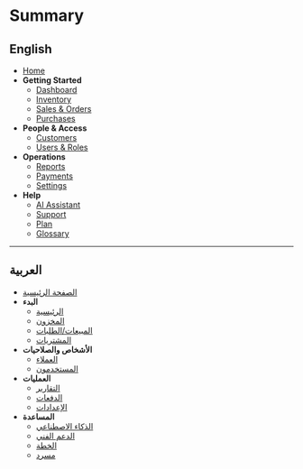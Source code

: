 # Summary

## English
* [Home](docs/en/README.md)
* **Getting Started**
  * [Dashboard](docs/en/dashboard.md)
  * [Inventory](docs/en/inventory.md)
  * [Sales & Orders](docs/en/sales-orders.md)
  * [Purchases](docs/en/purchases.md)
* **People & Access**
  * [Customers](docs/en/customers.md)
  * [Users & Roles](docs/en/users.md)
* **Operations**
  * [Reports](docs/en/reports.md)
  * [Payments](docs/en/payments.md)
  * [Settings](docs/en/settings.md)
* **Help**
  * [AI Assistant](docs/en/ai.md)
  * [Support](docs/en/support.md)
  * [Plan](docs/en/plan.md)
  * [Glossary](docs/en/glossary.md)

---

## العربية
* [الصفحة الرئيسية](docs/ar/README.md)
* **البدء**
  * [الرئيسية](docs/ar/dashboard.md)
  * [المخزون](docs/ar/inventory.md)
  * [المبيعات/الطلبات](docs/ar/sales-orders.md)
  * [المشتريات](docs/ar/purchases.md)
* **الأشخاص والصلاحيات**
  * [العملاء](docs/ar/customers.md)
  * [المستخدمون](docs/ar/users.md)
* **العمليات**
  * [التقارير](docs/ar/reports.md)
  * [الدفعات](docs/ar/payments.md)
  * [الإعدادات](docs/ar/settings.md)
* **المساعدة**
  * [الذكاء الاصطناعي](docs/ar/ai.md)
  * [الدعم الفني](docs/ar/support.md)
  * [الخطة](docs/ar/plan.md)
  * [مسرد](docs/ar/glossary.md)
